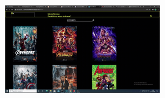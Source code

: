 
![gif](https://github.com/GadirajuSanjayvarma/MovieReview/blob/master/movieReviewGIF/AboutandContact.gif)
